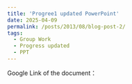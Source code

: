 ```yaml
---
title: 'Progree1 updated PowerPoint'
date: 2025-04-09
permalink: /posts/2013/08/blog-post-2/
tags:
  - Group Work
  - Progress updated
  - PPT
---
```


Google Link of the document：

